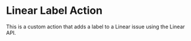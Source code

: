# Linear Label Action

This is a custom action that adds a label to a Linear issue using the Linear API.
